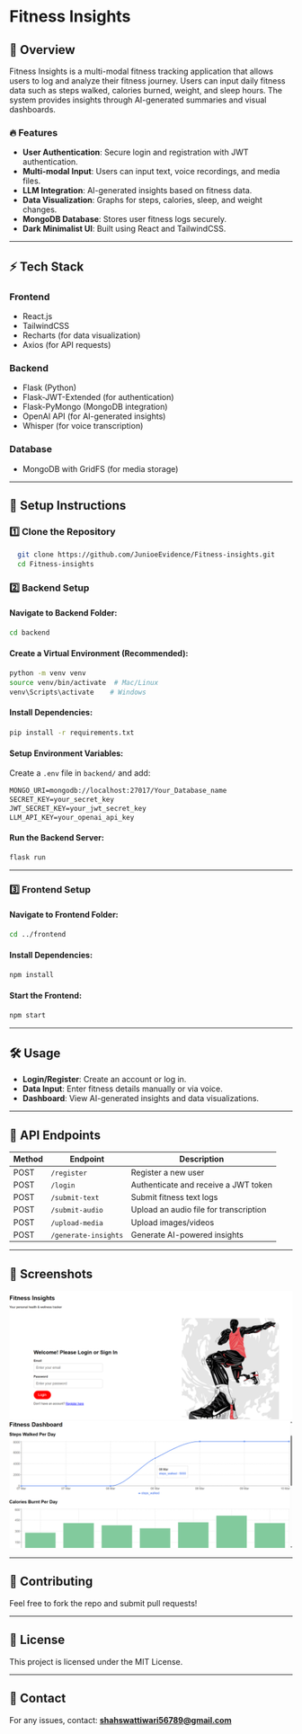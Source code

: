 # Fitness Insights

## 📌 Overview
Fitness Insights is a multi-modal fitness tracking application that allows users to log and analyze their fitness journey. Users can input daily fitness data such as steps walked, calories burned, weight, and sleep hours. The system provides insights through AI-generated summaries and visual dashboards.

### 🔥 Features
- **User Authentication**: Secure login and registration with JWT authentication.
- **Multi-modal Input**: Users can input text, voice recordings, and media files.
- **LLM Integration**: AI-generated insights based on fitness data.
- **Data Visualization**: Graphs for steps, calories, sleep, and weight changes.
- **MongoDB Database**: Stores user fitness logs securely.
- **Dark Minimalist UI**: Built using React and TailwindCSS.

---
## ⚡ Tech Stack
### **Frontend**
- React.js
- TailwindCSS
- Recharts (for data visualization)
- Axios (for API requests)

### **Backend**
- Flask (Python)
- Flask-JWT-Extended (for authentication)
- Flask-PyMongo (MongoDB integration)
- OpenAI API (for AI-generated insights)
- Whisper (for voice transcription)

### **Database**
- MongoDB with GridFS (for media storage)

---
## 🚀 Setup Instructions

### **1️⃣ Clone the Repository**
```sh
  git clone https://github.com/JunioeEvidence/Fitness-insights.git
  cd Fitness-insights
```

### **2️⃣ Backend Setup**
#### Navigate to Backend Folder:
```sh
cd backend
```
#### Create a Virtual Environment (Recommended):
```sh
python -m venv venv
source venv/bin/activate  # Mac/Linux
venv\Scripts\activate    # Windows
```
#### Install Dependencies:
```sh
pip install -r requirements.txt
```
#### Setup Environment Variables:
Create a `.env` file in `backend/` and add:
```env
MONGO_URI=mongodb://localhost:27017/Your_Database_name
SECRET_KEY=your_secret_key
JWT_SECRET_KEY=your_jwt_secret_key
LLM_API_KEY=your_openai_api_key
```
#### Run the Backend Server:
```sh
flask run
```

---

### **3️⃣ Frontend Setup**
#### Navigate to Frontend Folder:
```sh
cd ../frontend
```
#### Install Dependencies:
```sh
npm install
```
#### Start the Frontend:
```sh
npm start
```

---
## 🛠️ Usage
- **Login/Register**: Create an account or log in.
- **Data Input**: Enter fitness details manually or via voice.
- **Dashboard**: View AI-generated insights and data visualizations.

---
## 📝 API Endpoints
| Method | Endpoint | Description |
|--------|----------|-------------|
| POST | `/register` | Register a new user |
| POST | `/login` | Authenticate and receive a JWT token |
| POST | `/submit-text` | Submit fitness text logs |
| POST | `/submit-audio` | Upload an audio file for transcription |
| POST | `/upload-media` | Upload images/videos |
| POST | `/generate-insights` | Generate AI-powered insights |

---
## 📸 Screenshots
![Login Page](screenshots/login.png)
![Dashboard](screenshots/dashboard.png)

---
## 🤝 Contributing
Feel free to fork the repo and submit pull requests!

---
## 📜 License
This project is licensed under the MIT License.

---
## 📩 Contact
For any issues, contact: **shahswattiwari56789@gmail.com**

